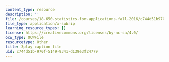 ```yaml
---
content_type: resource
description: ''
file: /courses/18-650-statistics-for-applications-fall-2016/c744d51b970f51499341d139e3f24779_0Va2dOLqUfM.vtt
file_type: application/x-subrip
learning_resource_types: []
license: https://creativecommons.org/licenses/by-nc-sa/4.0/
ocw_type: OCWFile
resourcetype: Other
title: 3play caption file
uid: c744d51b-970f-5149-9341-d139e3f24779
---
```

